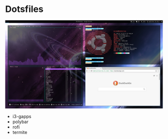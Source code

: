 # Dotsfiles

![preview](https://raw.githubusercontent.com/mcaboche/dotsfiles/master/screenshot.png)

- i3-gapps
- polybar
- rofi
- termite

